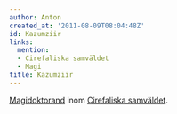 ```yaml
---
author: Anton
created_at: '2011-08-09T08:04:48Z'
id: Kazumziir
links:
  mention:
  - Cirefaliska samväldet
  - Magi
title: Kazumziir
---
```


[Magidoktorand] inom [Cirefaliska samväldet].

  [Magidoktorand]: Magi
  [Cirefaliska samväldet]: Cirefaliska_samväldet
